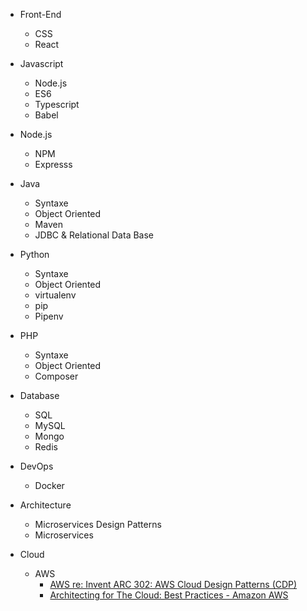 - Front-End
  - CSS
  - React

- Javascript
  - Node.js
  - ES6
  - Typescript
  - Babel
  
- Node.js
  - NPM
  - Expresss
  
- Java
  - Syntaxe
  - Object Oriented
  - Maven
  - JDBC & Relational Data Base
 
- Python
  - Syntaxe
  - Object Oriented
  - virtualenv
  - pip
  - Pipenv
  
- PHP
  - Syntaxe
  - Object Oriented
  - Composer

- Database
  - SQL
  - MySQL
  - Mongo
  - Redis

- DevOps
  - Docker

- Architecture
  - Microservices Design Patterns
  - Microservices
  
- Cloud
  - AWS
    - [AWS re: Invent ARC 302: AWS Cloud Design Patterns (CDP)](https://www.youtube.com/watch?v=kgPSpsrgWdA)
    - [Architecting for The Cloud: Best Practices - Amazon AWS](https://d1.awsstatic.com/whitepapers/AWS_Cloud_Best_Practices.pdf)
